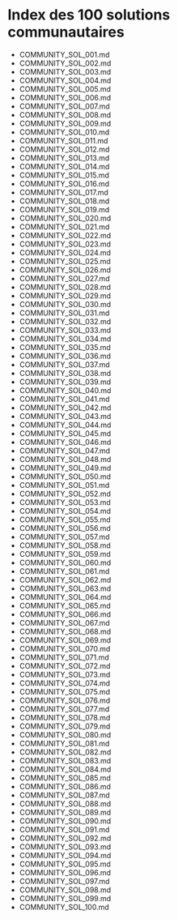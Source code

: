 # Index des 100 solutions communautaires
- COMMUNITY_SOL_001.md
- COMMUNITY_SOL_002.md
- COMMUNITY_SOL_003.md
- COMMUNITY_SOL_004.md
- COMMUNITY_SOL_005.md
- COMMUNITY_SOL_006.md
- COMMUNITY_SOL_007.md
- COMMUNITY_SOL_008.md
- COMMUNITY_SOL_009.md
- COMMUNITY_SOL_010.md
- COMMUNITY_SOL_011.md
- COMMUNITY_SOL_012.md
- COMMUNITY_SOL_013.md
- COMMUNITY_SOL_014.md
- COMMUNITY_SOL_015.md
- COMMUNITY_SOL_016.md
- COMMUNITY_SOL_017.md
- COMMUNITY_SOL_018.md
- COMMUNITY_SOL_019.md
- COMMUNITY_SOL_020.md
- COMMUNITY_SOL_021.md
- COMMUNITY_SOL_022.md
- COMMUNITY_SOL_023.md
- COMMUNITY_SOL_024.md
- COMMUNITY_SOL_025.md
- COMMUNITY_SOL_026.md
- COMMUNITY_SOL_027.md
- COMMUNITY_SOL_028.md
- COMMUNITY_SOL_029.md
- COMMUNITY_SOL_030.md
- COMMUNITY_SOL_031.md
- COMMUNITY_SOL_032.md
- COMMUNITY_SOL_033.md
- COMMUNITY_SOL_034.md
- COMMUNITY_SOL_035.md
- COMMUNITY_SOL_036.md
- COMMUNITY_SOL_037.md
- COMMUNITY_SOL_038.md
- COMMUNITY_SOL_039.md
- COMMUNITY_SOL_040.md
- COMMUNITY_SOL_041.md
- COMMUNITY_SOL_042.md
- COMMUNITY_SOL_043.md
- COMMUNITY_SOL_044.md
- COMMUNITY_SOL_045.md
- COMMUNITY_SOL_046.md
- COMMUNITY_SOL_047.md
- COMMUNITY_SOL_048.md
- COMMUNITY_SOL_049.md
- COMMUNITY_SOL_050.md
- COMMUNITY_SOL_051.md
- COMMUNITY_SOL_052.md
- COMMUNITY_SOL_053.md
- COMMUNITY_SOL_054.md
- COMMUNITY_SOL_055.md
- COMMUNITY_SOL_056.md
- COMMUNITY_SOL_057.md
- COMMUNITY_SOL_058.md
- COMMUNITY_SOL_059.md
- COMMUNITY_SOL_060.md
- COMMUNITY_SOL_061.md
- COMMUNITY_SOL_062.md
- COMMUNITY_SOL_063.md
- COMMUNITY_SOL_064.md
- COMMUNITY_SOL_065.md
- COMMUNITY_SOL_066.md
- COMMUNITY_SOL_067.md
- COMMUNITY_SOL_068.md
- COMMUNITY_SOL_069.md
- COMMUNITY_SOL_070.md
- COMMUNITY_SOL_071.md
- COMMUNITY_SOL_072.md
- COMMUNITY_SOL_073.md
- COMMUNITY_SOL_074.md
- COMMUNITY_SOL_075.md
- COMMUNITY_SOL_076.md
- COMMUNITY_SOL_077.md
- COMMUNITY_SOL_078.md
- COMMUNITY_SOL_079.md
- COMMUNITY_SOL_080.md
- COMMUNITY_SOL_081.md
- COMMUNITY_SOL_082.md
- COMMUNITY_SOL_083.md
- COMMUNITY_SOL_084.md
- COMMUNITY_SOL_085.md
- COMMUNITY_SOL_086.md
- COMMUNITY_SOL_087.md
- COMMUNITY_SOL_088.md
- COMMUNITY_SOL_089.md
- COMMUNITY_SOL_090.md
- COMMUNITY_SOL_091.md
- COMMUNITY_SOL_092.md
- COMMUNITY_SOL_093.md
- COMMUNITY_SOL_094.md
- COMMUNITY_SOL_095.md
- COMMUNITY_SOL_096.md
- COMMUNITY_SOL_097.md
- COMMUNITY_SOL_098.md
- COMMUNITY_SOL_099.md
- COMMUNITY_SOL_100.md
